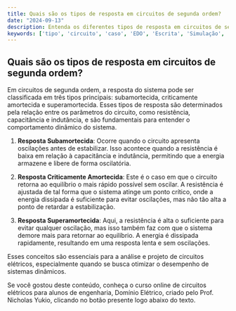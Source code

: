 ```yaml
---
title: Quais são os tipos de resposta em circuitos de segunda ordem?
date: "2024-09-13"
description: Entenda os diferentes tipos de resposta em circuitos de segunda ordem e suas características.
keywords: ['tipo', 'circuito', 'caso', 'EDO', 'Escrita', 'Simulação', 'Valor']
---
```


## Quais são os tipos de resposta em circuitos de segunda ordem?

Em circuitos de segunda ordem, a resposta do sistema pode ser classificada em três tipos principais: subamortecida, criticamente amortecida e superamortecida. Esses tipos de resposta são determinados pela relação entre os parâmetros do circuito, como resistência, capacitância e indutância, e são fundamentais para entender o comportamento dinâmico do sistema.

1. **Resposta Subamortecida**: Ocorre quando o circuito apresenta oscilações antes de estabilizar. Isso acontece quando a resistência é baixa em relação à capacitância e indutância, permitindo que a energia armazene e libere de forma oscilatória.

2. **Resposta Criticamente Amortecida**: Este é o caso em que o circuito retorna ao equilíbrio o mais rápido possível sem oscilar. A resistência é ajustada de tal forma que o sistema atinge um ponto crítico, onde a energia dissipada é suficiente para evitar oscilações, mas não tão alta a ponto de retardar a estabilização.

3. **Resposta Superamortecida**: Aqui, a resistência é alta o suficiente para evitar qualquer oscilação, mas isso também faz com que o sistema demore mais para retornar ao equilíbrio. A energia é dissipada rapidamente, resultando em uma resposta lenta e sem oscilações.

Esses conceitos são essenciais para a análise e projeto de circuitos elétricos, especialmente quando se busca otimizar o desempenho de sistemas dinâmicos.

Se você gostou deste conteúdo, conheça o curso online de circuitos elétricos para alunos de engenharia, Domínio Elétrico, criado pelo Prof. Nicholas Yukio, clicando no botão presente logo abaixo do texto.